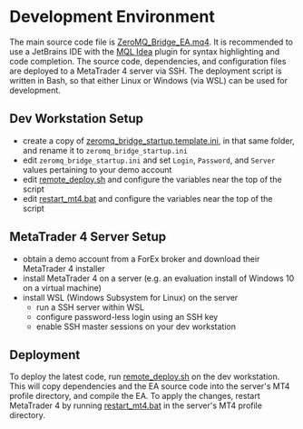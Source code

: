 # Development Environment
The main source code file is [ZeroMQ_Bridge_EA.mq4](../metatrader4/MQL4/Experts/ZeroMQ_Bridge_EA.mq4).
It is recommended to use a JetBrains IDE with the [MQL Idea](https://plugins.jetbrains.com/plugin/9291-mql-idea) plugin for syntax highlighting and code completion.
The source code, dependencies, and configuration files are deployed to a MetaTrader 4 server via SSH.
The deployment script is written in Bash, so that either Linux or Windows (via WSL) can be used for development. 

## Dev Workstation Setup
 - create a copy of [zeromq_bridge_startup.template.ini](../metatrader4/config/zeromq_bridge_startup.template.ini), in that same folder, and rename it to `zeromq_bridge_startup.ini`
 - edit `zeromq_bridge_startup.ini` and set `Login`, `Password`, and `Server` values pertaining to your demo account
 - edit [remote_deploy.sh](../remote_deploy.sh) and configure the variables near the top of the script
 - edit [restart_mt4.bat](../metatrader4/restart_mt4.bat) and configure the variables near the top of the script

## MetaTrader 4 Server Setup
 - obtain a demo account from a ForEx broker and download their MetaTrader 4 installer
 - install MetaTrader 4 on a server (e.g. an evaluation install of Windows 10 on a virtual machine)
 - install WSL (Windows Subsystem for Linux) on the server
   - run a SSH server within WSL
   - configure password-less login using an SSH key
   - enable SSH master sessions on your dev workstation

## Deployment
To deploy the latest code, run [remote_deploy.sh](../remote_deploy.sh) on the dev workstation.
This will copy dependencies and the EA source code into the server's MT4 profile directory, and compile the EA.
To apply the changes, restart MetaTrader 4 by running [restart_mt4.bat](../metatrader4/restart_mt4.bat) in the server's MT4 profile directory.
